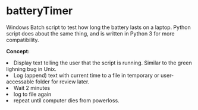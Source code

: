 # batteryTimer
Windows Batch script to test how long the battery lasts on a laptop. Python script does about the same thing, and is written in Python 3 for more compatibility.


<b>Concept:</b>
<li>Display text telling the user that the script is running. Similar to the green lighning bug in Unix.
<li>Log (append) text with current time to a file in temporary or user-accessable folder for review later.
<li>Wait 2 minutes
<li>log to file again
<li>repeat until computer dies from powerloss.

